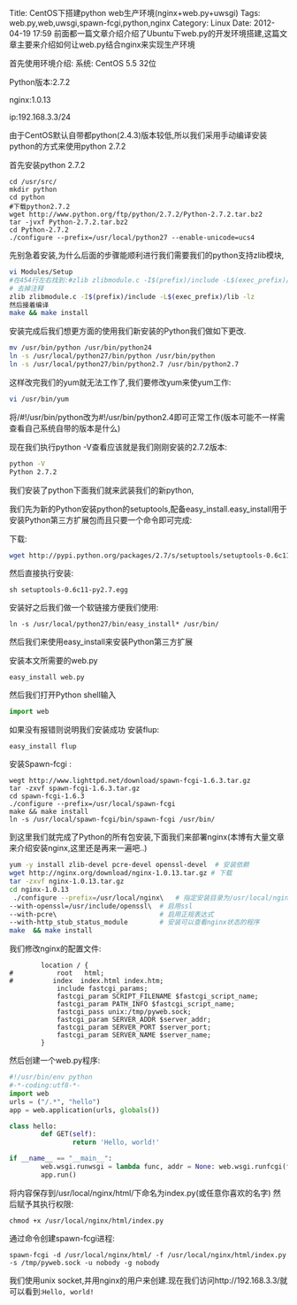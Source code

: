 Title: CentOS下搭建python web生产环境(nginx+web.py+uwsgi)
Tags: web.py,web,uwsgi,spawn-fcgi,python,nginx
Category: Linux
Date: 2012-04-19 17:59
前面都一篇文章介绍介绍了Ubuntu下web.py的开发环境搭建,这篇文章主要来介绍如何让web.py结合nginx来实现生产环境

首先使用环境介绍:
系统: CentOS 5.5 32位

Python版本:2.7.2

nginx:1.0.13

ip:192.168.3.3/24

由于CentOS默认自带都python(2.4.3)版本较低,所以我们采用手动编译安装python的方式来使用python 2.7.2

首先安装python 2.7.2
```
cd /usr/src/
mkdir python
cd python
#下载python2.7.2
wget http://www.python.org/ftp/python/2.7.2/Python-2.7.2.tar.bz2
tar -jvxf Python-2.7.2.tar.bz2
cd Python-2.7.2
./configure --prefix=/usr/local/python27 --enable-unicode=ucs4
```
先别急着安装,为什么后面的步骤能顺利进行我们需要我们的python支持zlib模块,
```bash
vi Modules/Setup
#在454行左右找到:#zlib zlibmodule.c -I$(prefix)/include -L$(exec_prefix)/lib -lz
# 去掉注释
zlib zlibmodule.c -I$(prefix)/include -L$(exec_prefix)/lib -lz
然后接着编译
make && make install
```
安装完成后我们想更方面的使用我们新安装的Python我们做如下更改.
```bash
mv /usr/bin/python /usr/bin/python24
ln -s /usr/local/python27/bin/python /usr/bin/python
ln -s /usr/local/python27/bin/python2.7 /usr/bin/python2.7
```
这样改完我们的yum就无法工作了,我们要修改yum来使yum工作:
```bash
vi /usr/bin/yum
```
将/#!/usr/bin/python改为#!/usr/bin/python2.4即可正常工作(版本可能不一样需查看自己系统自带的版本是什么)

现在我们执行python -V查看应该就是我们刚刚安装的2.7.2版本:
```bash
python -V
Python 2.7.2
```
我们安装了python下面我们就来武装我们的新python,

我们先为新的Python安装python的setuptools,配备easy_install.easy_install用于安装Python第三方扩展包而且只要一个命令即可完成:

下载:
```bash
wget http://pypi.python.org/packages/2.7/s/setuptools/setuptools-0.6c11-py2.7.egg#md5=fe1f997bc722265116870bc7919059ea
```
然后直接执行安装:
```
sh setuptools-0.6c11-py2.7.egg
```
安装好之后我们做一个软链接方便我们使用:
```
ln -s /usr/local/python27/bin/easy_install* /usr/bin/
```
然后我们来使用easy_install来安装Python第三方扩展

安装本文所需要的web.py
```
easy_install web.py
```
然后我们打开Python shell输入
```python
import web
```
如果没有报错则说明我们安装成功
安装flup:
```
easy_install flup
```
安装Spawn-fcgi :
```
wegt http://www.lighttpd.net/download/spawn-fcgi-1.6.3.tar.gz
tar -zxvf spawn-fcgi-1.6.3.tar.gz
cd spawn-fcgi-1.6.3
./configure --prefix=/usr/local/spawn-fcgi
make && make install
ln -s /usr/local/spawn-fcgi/bin/spawn-fcgi /usr/bin/
```
到这里我们就完成了Python的所有包安装,下面我们来部署nginx(本博有大量文章来介绍安装nginx,这里还是再来一遍吧..)
```bash
yum -y install zlib-devel pcre-devel openssl-devel  # 安装依赖
wget http://nginx.org/download/nginx-1.0.13.tar.gz # 下载
tar -zxvf nginx-1.0.13.tar.gz
cd nginx-1.0.13
 ./configure --prefix=/usr/local/nginx\   # 指定安装目录为/usr/local/nginx
--with-openssl=/usr/include/openssl\  # 启用ssl
--with-pcre\                          # 启用正规表达式
--with-http_stub_status_module        # 安装可以查看nginx状态的程序
make  && make install
```
我们修改nginx的配置文件:
```
        location / {
#           root   html;
#          index  index.html index.htm;
            include fastcgi_params;
            fastcgi_param SCRIPT_FILENAME $fastcgi_script_name;
            fastcgi_param PATH_INFO $fastcgi_script_name;
            fastcgi_pass unix:/tmp/pyweb.sock;
            fastcgi_param SERVER_ADDR $server_addr;
            fastcgi_param SERVER_PORT $server_port;
            fastcgi_param SERVER_NAME $server_name;
        }
```
然后创建一个web.py程序:
```python
#!/usr/bin/env python
#-*-coding:utf8-*-
import web
urls = ("/.*", "hello")
app = web.application(urls, globals())

class hello:
        def GET(self):
                return 'Hello, world!'

if __name__ == "__main__":
        web.wsgi.runwsgi = lambda func, addr = None: web.wsgi.runfcgi(func, addr)
        app.run()
```
将内容保存到/usr/local/nginx/html/下命名为index.py(或任意你喜欢的名字)
然后赋予其执行权限:
```
chmod +x /usr/local/nginx/html/index.py
```

通过命令创建spawn-fcgi进程:
```
spawn-fcgi -d /usr/local/nginx/html/ -f /usr/local/nginx/html/index.py  -s /tmp/pyweb.sock -u nobody -g nobody
```
我们使用unix socket,并用nginx的用户来创建.现在我们访问http://192.168.3.3/就可以看到:`Hello, world!`
